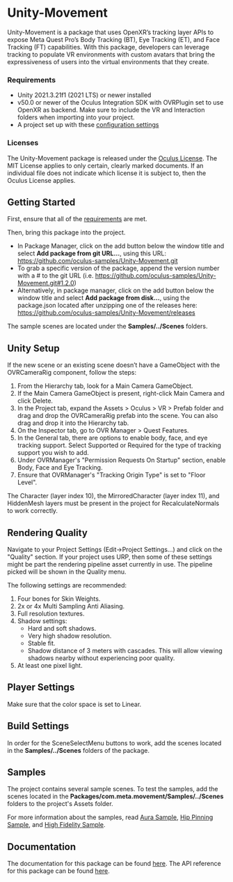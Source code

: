# Unity-Movement
Unity-Movement is a package that uses OpenXR’s tracking layer APIs to expose Meta Quest Pro’s Body Tracking (BT), Eye Tracking (ET), and Face Tracking (FT) capabilities. With this package, developers can leverage tracking to populate VR environments with custom avatars that bring the expressiveness of users into the virtual environments that they create.

### Requirements
- Unity 2021.3.21f1 (2021 LTS) or newer installed
- v50.0 or newer of the Oculus Integration SDK with OVRPlugin set to use OpenXR as backend. Make sure to include the VR and Interaction folders when importing into your project.
- A project set up with these [configuration settings](https://developer.oculus.com/documentation/unity/unity-conf-settings/)

### Licenses
The Unity-Movement package is released under the [Oculus License](https://github.com/oculus-samples/Unity-Movement/blob/main/LICENSE). The MIT License applies to only certain, clearly marked documents. If an individual file does not indicate which license it is subject to, then the Oculus License applies.

## Getting Started
First, ensure that all of the [requirements](#requirements) are met.

Then, bring this package into the project.
- In Package Manager, click on the add button below the window title and select **Add package from git URL…**, using this URL: https://github.com/oculus-samples/Unity-Movement.git
- To grab a specific version of the package, append the version number with a # to the git URL (i.e. https://github.com/oculus-samples/Unity-Movement.git#1.2.0)
- Alternatively, in package manager, click on the add button below the window title and select **Add package from disk...**, using the package.json located after unzipping one of the releases here: https://github.com/oculus-samples/Unity-Movement/releases

The sample scenes are located under the **Samples/../Scenes** folders.

## Unity Setup

If the new scene or an existing scene doesn’t have a GameObject with the OVRCameraRig component, follow the steps:
1. From the Hierarchy tab, look for a Main Camera GameObject.
2. If the Main Camera GameObject is present, right-click Main Camera and click Delete.
3. In the Project tab, expand the Assets > Oculus > VR > Prefab folder and drag and drop the OVRCameraRig prefab into the scene. You can also drag and drop it into the Hierarchy tab.
4. On the Inspector tab, go to OVR Manager > Quest Features.
5. In the General tab, there are options to enable body, face, and eye tracking support. Select Supported or Required for the type of tracking support you wish to add.
6. Under OVRManager's "Permission Requests On Startup" section, enable  Body, Face and Eye Tracking.
7. Ensure that OVRManager's "Tracking Origin Type" is set to "Floor Level".

The Character (layer index 10), the MirroredCharacter (layer index 11), and HiddenMesh layers must be present in the project for RecalculateNormals to work correctly.

## Rendering Quality
Navigate to your Project Settings (Edit->Project Settings...) and click on
the "Quality" section. If your project uses URP,
then some of these settings might be part the rendering pipeline asset currently
in use. The pipeline picked will be shown in the Quality menu.

The following settings are recommended:
1. Four bones for Skin Weights.
2. 2x or 4x Multi Sampling Anti Aliasing.
3. Full resolution textures.
4. Shadow settings:
    - Hard and soft shadows.
    - Very high shadow resolution.
    - Stable fit.
    - Shadow distance of 3 meters with cascades. This will allow viewing shadows
nearby without experiencing poor quality.
5. At least one pixel light.

## Player Settings

Make sure that the color space is set to Linear.

## Build Settings

In order for the SceneSelectMenu buttons to work, add the scenes located in the **Samples/../Scenes** folders of the package.

## Samples
The project contains several sample scenes. To test the samples, add the scenes located in the **Packages/com.meta.movement/Samples/../Scenes** folders to the project's Assets folder.

For more information about the samples, read [Aura Sample](https://developer.oculus.com/documentation/unity/move-samples/#face-and-eye-tracking-with-aura), [Hip Pinning Sample](https://developer.oculus.com/documentation/unity/move-samples/#high-fidelity-with-hip-pinning), and [High Fidelity Sample](https://developer.oculus.com/documentation/unity/move-samples/#high-fidelity-sample).

## Documentation
The documentation for this package can be found [here](https://developer.oculus.com/documentation/unity/move-overview/).
The API reference for this package can be found [here](https://oculus-samples.github.io/Unity-Movement/).
